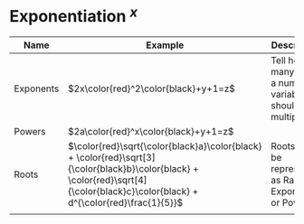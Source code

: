 # Exponentiation $^x$

| Name | Example | Description |
|---|---|---|
| Exponents | $2x\color{red}^2\color{black}+y+1=z$ | Tell how many times a number or variable should be multiplied. |
| Powers | $2a\color{red}^x\color{black}+y+1=z$ |  |
| Roots | $\color{red}\sqrt{\color{black}a}\color{black} + \color{red}\sqrt[3]{\color{black}b}\color{black} + \color{red}\sqrt[4]{\color{black}c}\color{black} + d^{\color{red}\frac{1}{5}}$ | Roots can be represented as Radicals, Exponents, or Powers. |
|  |  |  |
